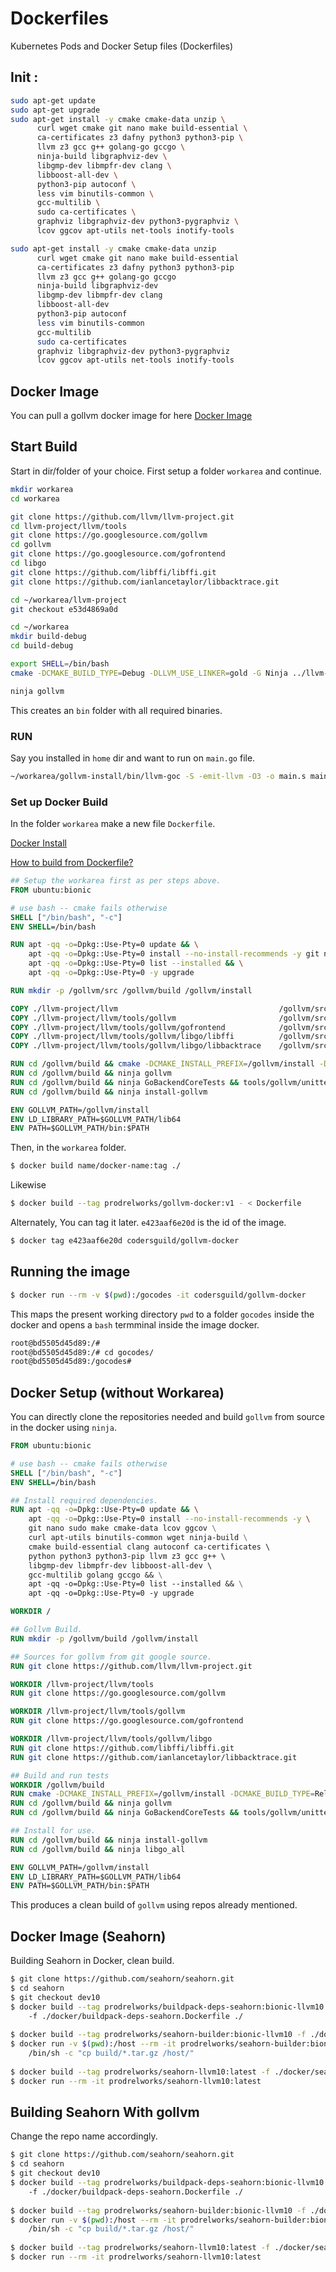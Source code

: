 # Dockerfiles
Kubernetes Pods and Docker Setup files (Dockerfiles)


## Init : 

```bash 
sudo apt-get update
sudo apt-get upgrade
sudo apt-get install -y cmake cmake-data unzip \
  	  curl wget cmake git nano make build-essential \
      ca-certificates z3 dafny python3 python3-pip \ 
      llvm z3 gcc g++ golang-go gccgo \
      ninja-build libgraphviz-dev \
      libgmp-dev libmpfr-dev clang \
      libboost-all-dev \
      python3-pip autoconf \
      less vim binutils-common \
      gcc-multilib \
      sudo ca-certificates \
      graphviz libgraphviz-dev python3-pygraphviz \
      lcov ggcov apt-utils net-tools inotify-tools 
```

```bash
sudo apt-get install -y cmake cmake-data unzip 
  	  curl wget cmake git nano make build-essential 
      ca-certificates z3 dafny python3 python3-pip 
      llvm z3 gcc g++ golang-go gccgo
      ninja-build libgraphviz-dev
      libgmp-dev libmpfr-dev clang
      libboost-all-dev
      python3-pip autoconf
      less vim binutils-common
      gcc-multilib
      sudo ca-certificates
      graphviz libgraphviz-dev python3-pygraphviz
      lcov ggcov apt-utils net-tools inotify-tools 
```
## Docker Image 

You can pull a gollvm docker image for here [Docker Image](https://hub.docker.com/r/prodrelworks/gollvm-docker)

## Start Build 

Start in dir/folder of your choice. First setup a folder ```workarea``` and continue. 

```bash 
mkdir workarea 
cd workarea 

git clone https://github.com/llvm/llvm-project.git 
cd llvm-project/llvm/tools
git clone https://go.googlesource.com/gollvm 
cd gollvm 
git clone https://go.googlesource.com/gofrontend 
cd libgo  
git clone https://github.com/libffi/libffi.git 
git clone https://github.com/ianlancetaylor/libbacktrace.git 

cd ~/workarea/llvm-project
git checkout e53d4869a0d

cd ~/workarea
mkdir build-debug
cd build-debug

export SHELL=/bin/bash
cmake -DCMAKE_BUILD_TYPE=Debug -DLLVM_USE_LINKER=gold -G Ninja ../llvm-project/llvm

ninja gollvm
```

This creates an ```bin``` folder with all required binaries. 

### RUN 

Say you installed in ```home``` dir and want to run on ```main.go``` file. 

```bash 
~/workarea/gollvm-install/bin/llvm-goc -S -emit-llvm -O3 -o main.s main.go
```

### Set up Docker Build 

In the folder ```workarea``` make a new file ```Dockerfile```. 

[Docker Install](https://docs.docker.com/get-docker/)

[How to build from Dockerfile?](https://docs.docker.com/get-started/part2/)

```Dockerfile
## Setup the workarea first as per steps above. 
FROM ubuntu:bionic

# use bash -- cmake fails otherwise
SHELL ["/bin/bash", "-c"]
ENV SHELL=/bin/bash

RUN apt -qq -o=Dpkg::Use-Pty=0 update && \
    apt -qq -o=Dpkg::Use-Pty=0 install --no-install-recommends -y git nano sudo make ninja-build cmake build-essential clang autoconf ca-certificates python python3 python3-pip llvm z3 gcc g++ golang gccgo && \
    apt -qq -o=Dpkg::Use-Pty=0 list --installed && \
    apt -qq -o=Dpkg::Use-Pty=0 -y upgrade

RUN mkdir -p /gollvm/src /gollvm/build /gollvm/install

COPY ./llvm-project/llvm	                                /gollvm/src/llvm
COPY ./llvm-project/llvm/tools/gollvm	                    /gollvm/src/llvm/tools/gollvm
COPY ./llvm-project/llvm/tools/gollvm/gofrontend	        /gollvm/src/llvm/tools/gollvm/gofrontend
COPY ./llvm-project/llvm/tools/gollvm/libgo/libffi	        /gollvm/src/llvm/tools/gollvm/libgo/libffi
COPY ./llvm-project/llvm/tools/gollvm/libgo/libbacktrace	/gollvm/src/llvm/tools/gollvm/libgo/libbacktrace

RUN cd /gollvm/build && cmake -DCMAKE_INSTALL_PREFIX=/gollvm/install -DCMAKE_BUILD_TYPE=Release -DLLVM_TARGETS_TO_BUILD="X86" -DLLVM_USE_LINKER=gold -G Ninja /gollvm/src/llvm
RUN cd /gollvm/build && ninja gollvm
RUN cd /gollvm/build && ninja GoBackendCoreTests && tools/gollvm/unittests/BackendCore/GoBackendCoreTests
RUN cd /gollvm/build && ninja install-gollvm

ENV GOLLVM_PATH=/gollvm/install
ENV LD_LIBRARY_PATH=$GOLLVM_PATH/lib64
ENV PATH=$GOLLVM_PATH/bin:$PATH
```

Then, in the ```workarea``` folder.

```bash 
$ docker build name/docker-name:tag ./
```

Likewise 

```bash
$ docker build --tag prodrelworks/gollvm-docker:v1 - < Dockerfile
```

Alternately, You can tag it later. ```e423aaf6e20d``` is the id of the image. 

```bash
$ docker tag e423aaf6e20d codersguild/gollvm-docker
```

## Running the image

```bash
$ docker run --rm -v $(pwd):/gocodes -it codersguild/gollvm-docker
``` 

This maps the present working directory ```pwd``` to a folder ```gocodes``` inside the docker and opens a ```bash``` termminal inside the image docker. 

```bash
root@bd5505d45d89:/#
root@bd5505d45d89:/# cd gocodes/
root@bd5505d45d89:/gocodes#
``` 

## Docker Setup (without Workarea) 

You can directly clone the repositories needed and build ```gollvm``` from source in the docker using ```ninja```.

```Dockerfile
FROM ubuntu:bionic

# use bash -- cmake fails otherwise
SHELL ["/bin/bash", "-c"]
ENV SHELL=/bin/bash

## Install required dependencies. 
RUN apt -qq -o=Dpkg::Use-Pty=0 update && \
    apt -qq -o=Dpkg::Use-Pty=0 install --no-install-recommends -y \ 
    git nano sudo make cmake-data lcov ggcov \
    curl apt-utils binutils-common wget ninja-build \
    cmake build-essential clang autoconf ca-certificates \ 
    python python3 python3-pip llvm z3 gcc g++ \ 
    libgmp-dev libmpfr-dev libboost-all-dev \ 
    gcc-multilib golang gccgo && \
    apt -qq -o=Dpkg::Use-Pty=0 list --installed && \
    apt -qq -o=Dpkg::Use-Pty=0 -y upgrade

WORKDIR /

## Gollvm Build. 
RUN mkdir -p /gollvm/build /gollvm/install

## Sources for gollvm from git google source. 
RUN git clone https://github.com/llvm/llvm-project.git

WORKDIR /llvm-project/llvm/tools
RUN git clone https://go.googlesource.com/gollvm

WORKDIR /llvm-project/llvm/tools/gollvm
RUN git clone https://go.googlesource.com/gofrontend

WORKDIR /llvm-project/llvm/tools/gollvm/libgo
RUN git clone https://github.com/libffi/libffi.git
RUN git clone https://github.com/ianlancetaylor/libbacktrace.git

## Build and run tests 
WORKDIR /gollvm/build 
RUN cmake -DCMAKE_INSTALL_PREFIX=/gollvm/install -DCMAKE_BUILD_TYPE=Release -DLLVM_TARGETS_TO_BUILD="X86" -DLLVM_USE_LINKER=gold -G Ninja /llvm-project/llvm
RUN cd /gollvm/build && ninja gollvm
RUN cd /gollvm/build && ninja GoBackendCoreTests && tools/gollvm/unittests/BackendCore/GoBackendCoreTests

## Install for use. 
RUN cd /gollvm/build && ninja install-gollvm
RUN cd /gollvm/build && ninja libgo_all

ENV GOLLVM_PATH=/gollvm/install
ENV LD_LIBRARY_PATH=$GOLLVM_PATH/lib64
ENV PATH=$GOLLVM_PATH/bin:$PATH
```

This produces a clean build of ```gollvm``` using repos already mentioned. 

## Docker Image (Seahorn)

Building Seahorn in Docker, clean build. 

```bash 
$ git clone https://github.com/seahorn/seahorn.git 
$ cd seahorn
$ git checkout dev10
$ docker build --tag prodrelworks/buildpack-deps-seahorn:bionic-llvm10 \ 
    -f ./docker/buildpack-deps-seahorn.Dockerfile ./
    
$ docker build --tag prodrelworks/seahorn-builder:bionic-llvm10 -f ./docker/seahorn-builder.Dockerfile ./
$ docker run -v $(pwd):/host --rm -it prodrelworks/seahorn-builder:bionic-llvm10 \ 
    /bin/sh -c "cp build/*.tar.gz /host/"
    
$ docker build --tag prodrelworks/seahorn-llvm10:latest -f ./docker/seahorn.Dockerfile ./
$ docker run --rm -it prodrelworks/seahorn-llvm10:latest
``` 

## Building Seahorn With gollvm

Change the repo name accordingly. 

```bash
$ git clone https://github.com/seahorn/seahorn.git 
$ cd seahorn
$ git checkout dev10
$ docker build --tag prodrelworks/buildpack-deps-seahorn:bionic-llvm10 \ 
    -f ./docker/buildpack-deps-seahorn.Dockerfile ./
    
$ docker build --tag prodrelworks/seahorn-builder:bionic-llvm10 -f ./docker/seahorn-builder.Dockerfile ./
$ docker run -v $(pwd):/host --rm -it prodrelworks/seahorn-builder:bionic-llvm10 \ 
    /bin/sh -c "cp build/*.tar.gz /host/"
    
$ docker build --tag prodrelworks/seahorn-llvm10:latest -f ./docker/seahorn.Dockerfile ./
$ docker run --rm -it prodrelworks/seahorn-llvm10:latest
```

